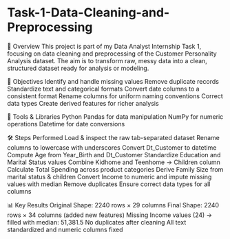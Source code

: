 # Task-1-Data-Cleaning-and-Preprocessing
📌 Overview
This project is part of my Data Analyst Internship Task 1, focusing on data cleaning and preprocessing of the Customer Personality Analysis dataset.
The aim is to transform raw, messy data into a clean, structured dataset ready for analysis or modeling.

🎯 Objectives
Identify and handle missing values
Remove duplicate records
Standardize text and categorical formats
Convert date columns to a consistent format
Rename columns for uniform naming conventions
Correct data types
Create derived features for richer analysis

🔧 Tools & Libraries
Python
Pandas for data manipulation
NumPy for numeric operations
Datetime for date conversions

🛠 Steps Performed
Load & inspect the raw tab-separated dataset
Rename columns to lowercase with underscores
Convert Dt_Customer to datetime
Compute Age from Year_Birth and Dt_Customer
Standardize Education and Marital Status values
Combine Kidhome and Teenhome → Children column
Calculate Total Spending across product categories
Derive Family Size from marital status & children
Convert Income to numeric and impute missing values with median
Remove duplicates
Ensure correct data types for all columns

📊 Key Results
Original Shape: 2240 rows × 29 columns
Final Shape: 2240 rows × 34 columns (added new features)
Missing Income values (24) → filled with median: 51,381.5
No duplicates after cleaning
All text standardized and numeric columns fixed
